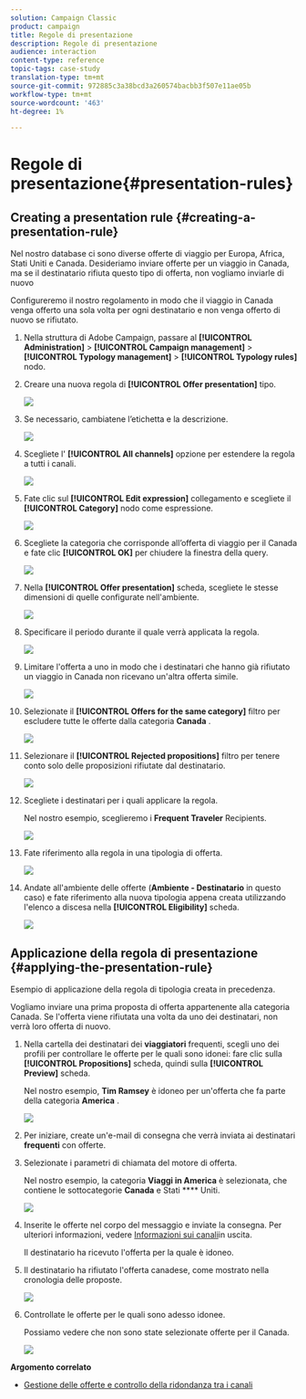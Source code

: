 ```yaml
---
solution: Campaign Classic
product: campaign
title: Regole di presentazione
description: Regole di presentazione
audience: interaction
content-type: reference
topic-tags: case-study
translation-type: tm+mt
source-git-commit: 972885c3a38bcd3a260574bacbb3f507e11ae05b
workflow-type: tm+mt
source-wordcount: '463'
ht-degree: 1%

---
```



# Regole di presentazione{#presentation-rules}

## Creating a presentation rule {#creating-a-presentation-rule}

Nel nostro database ci sono diverse offerte di viaggio per Europa, Africa, Stati Uniti e Canada. Desideriamo inviare offerte per un viaggio in Canada, ma se il destinatario rifiuta questo tipo di offerta, non vogliamo inviarle di nuovo

Configureremo il nostro regolamento in modo che il viaggio in Canada venga offerto una sola volta per ogni destinatario e non venga offerto di nuovo se rifiutato.

1. Nella struttura  di Adobe Campaign, passare al **[!UICONTROL Administration]** > **[!UICONTROL Campaign management]** > **[!UICONTROL Typology management]** > **[!UICONTROL Typology rules]** nodo.
1. Creare una nuova regola di **[!UICONTROL Offer presentation]** tipo.

   ![](assets/offer_typology_example_001.png)

1. Se necessario, cambiatene l’etichetta e la descrizione.

   ![](assets/offer_typology_example_002.png)

1. Scegliete l&#39; **[!UICONTROL All channels]** opzione per estendere la regola a tutti i canali.

   ![](assets/offer_typology_example_003.png)

1. Fate clic sul **[!UICONTROL Edit expression]** collegamento e scegliete il **[!UICONTROL Category]** nodo come espressione.

   ![](assets/offer_typology_example_004.png)

1. Scegliete la categoria che corrisponde all’offerta di viaggio per il Canada e fate clic **[!UICONTROL OK]** per chiudere la finestra della query.

   ![](assets/offer_typology_example_005.png)

1. Nella **[!UICONTROL Offer presentation]** scheda, scegliete le stesse dimensioni di quelle configurate nell&#39;ambiente.

   ![](assets/offer_typology_example_006.png)

1. Specificare il periodo durante il quale verrà applicata la regola.

   ![](assets/offer_typology_example_007.png)

1. Limitare l&#39;offerta a uno in modo che i destinatari che hanno già rifiutato un viaggio in Canada non ricevano un&#39;altra offerta simile.

   ![](assets/offer_typology_example_008.png)

1. Selezionate il **[!UICONTROL Offers for the same category]** filtro per escludere tutte le offerte dalla categoria **Canada** .

   ![](assets/offer_typology_example_020.png)

1. Selezionare il **[!UICONTROL Rejected propositions]** filtro per tenere conto solo delle proposizioni rifiutate dal destinatario.

   ![](assets/offer_typology_example_021.png)

1. Scegliete i destinatari per i quali applicare la regola.

   Nel nostro esempio, sceglieremo i **Frequent Traveler** Recipients.

   ![](assets/offer_typology_example_009.png)

1. Fate riferimento alla regola in una tipologia di offerta.

   ![](assets/offer_typology_example_013.png)

1. Andate all&#39;ambiente delle offerte (**Ambiente - Destinatario** in questo caso) e fate riferimento alla nuova tipologia appena creata utilizzando l&#39;elenco a discesa nella **[!UICONTROL Eligibility]** scheda.

   ![](assets/offer_typology_example_014.png)

## Applicazione della regola di presentazione {#applying-the-presentation-rule}

Esempio di applicazione della regola di tipologia creata in precedenza.

Vogliamo inviare una prima proposta di offerta appartenente alla categoria Canada. Se l&#39;offerta viene rifiutata una volta da uno dei destinatari, non verrà loro offerta di nuovo.

1. Nella cartella dei destinatari dei **viaggiatori** frequenti, scegli uno dei profili per controllare le offerte per le quali sono idonei: fare clic sulla **[!UICONTROL Propositions]** scheda, quindi sulla **[!UICONTROL Preview]** scheda.

   Nel nostro esempio, **Tim Ramsey** è idoneo per un&#39;offerta che fa parte della categoria **America** .

   ![](assets/offer_typology_example_015.png)

1. Per iniziare, create un&#39;e-mail di consegna che verrà inviata ai destinatari **frequenti** con offerte.
1. Selezionate i parametri di chiamata del motore di offerta.

   Nel nostro esempio, la categoria **Viaggi in America** è selezionata, che contiene le sottocategorie **Canada** e Stati **** Uniti.

   ![](assets/offer_typology_example_016.png)

1. Inserite le offerte nel corpo del messaggio e inviate la consegna. Per ulteriori informazioni, vedere [Informazioni sui canali](../../interaction/using/about-outbound-channels.md)in uscita.

   Il destinatario ha ricevuto l&#39;offerta per la quale è idoneo.

1. Il destinatario ha rifiutato l&#39;offerta canadese, come mostrato nella cronologia delle proposte.

   ![](assets/offer_typology_example_018.png)

1. Controllate le offerte per le quali sono adesso idonee.

   Possiamo vedere che non sono state selezionate offerte per il Canada.

   ![](assets/offer_typology_example_019.png)

**Argomento correlato**

* [Gestione delle offerte e controllo della ridondanza tra i canali](https://helpx.adobe.com/campaign/kb/simplifying-campaign-management-acc.html#Manageoffersandcontrolredundancyacrosschannels)